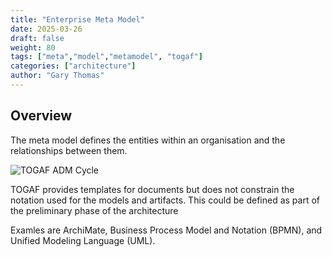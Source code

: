 ```yaml
---
title: "Enterprise Meta Model"
date: 2025-03-26
draft: false
weight: 80
tags: ["meta","model","metamodel", "togaf"]
categories: ["architecture"]
author: "Gary Thomas"
---
```


## Overview

The meta model defines the entities within an organisation and the relationships between them.

![TOGAF ADM Cycle](/images/architecture/togaf/enterpriseMetaModel.png)

TOGAF provides templates for documents but does not constrain the notation used for the models and artifacts.
This could be defined as part of the preliminary phase of the architecture

Examles are ArchiMate, Business Process Model and Notation (BPMN), and Unified Modeling Language (UML).
